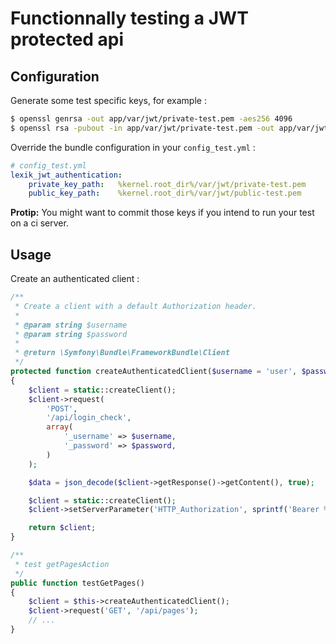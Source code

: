Functionnally testing a JWT protected api
=========================================

Configuration
-------------

Generate some test specific keys, for example :

``` bash
$ openssl genrsa -out app/var/jwt/private-test.pem -aes256 4096
$ openssl rsa -pubout -in app/var/jwt/private-test.pem -out app/var/jwt/public-test.pem
```

Override the bundle configuration in your `config_test.yml` :

``` yaml
# config_test.yml
lexik_jwt_authentication:
    private_key_path:   %kernel.root_dir%/var/jwt/private-test.pem
    public_key_path:    %kernel.root_dir%/var/jwt/public-test.pem
```

**Protip:** You might want to commit those keys if you intend to run your test on a ci server.

Usage
-----

Create an authenticated client :

``` php
/**
 * Create a client with a default Authorization header.
 *
 * @param string $username
 * @param string $password
 *
 * @return \Symfony\Bundle\FrameworkBundle\Client
 */
protected function createAuthenticatedClient($username = 'user', $password = 'password')
{
    $client = static::createClient();
    $client->request(
        'POST',
        '/api/login_check',
        array(
            '_username' => $username,
            '_password' => $password,
        )
    );

    $data = json_decode($client->getResponse()->getContent(), true);

    $client = static::createClient();
    $client->setServerParameter('HTTP_Authorization', sprintf('Bearer %s', $data['token']));

    return $client;
}

/**
 * test getPagesAction
 */
public function testGetPages()
{
    $client = $this->createAuthenticatedClient();
    $client->request('GET', '/api/pages');
    // ... 
}
```
